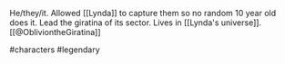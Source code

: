 He/they/it. Allowed [[Lynda]] to capture them so no random 10 year old does it. Lead the giratina of its sector. Lives in [[Lynda's universe]]. [[@ObliviontheGiratina]]

#characters #legendary